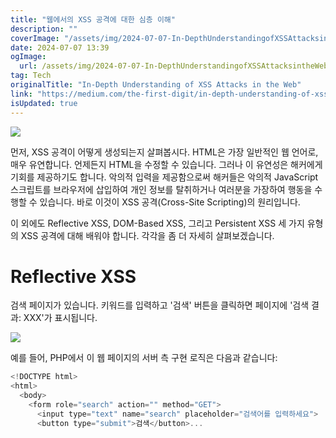 ```yaml
---
title: "웹에서의 XSS 공격에 대한 심층 이해"
description: ""
coverImage: "/assets/img/2024-07-07-In-DepthUnderstandingofXSSAttacksintheWeb_0.png"
date: 2024-07-07 13:39
ogImage: 
  url: /assets/img/2024-07-07-In-DepthUnderstandingofXSSAttacksintheWeb_0.png
tag: Tech
originalTitle: "In-Depth Understanding of XSS Attacks in the Web"
link: "https://medium.com/the-first-digit/in-depth-understanding-of-xss-attacks-in-the-web-a3aa91e1080a"
isUpdated: true
---
```






<img src="/assets/img/2024-07-07-In-DepthUnderstandingofXSSAttacksintheWeb_0.png" />

먼저, XSS 공격이 어떻게 생성되는지 살펴봅시다. HTML은 가장 일반적인 웹 언어로, 매우 유연합니다. 언제든지 HTML을 수정할 수 있습니다. 그러나 이 유연성은 해커에게 기회를 제공하기도 합니다. 악의적 입력을 제공함으로써 해커들은 악의적 JavaScript 스크립트를 브라우저에 삽입하여 개인 정보를 탈취하거나 여러분을 가장하여 행동을 수행할 수 있습니다. 바로 이것이 XSS 공격(Cross-Site Scripting)의 원리입니다.

이 외에도 Reflective XSS, DOM-Based XSS, 그리고 Persistent XSS 세 가지 유형의 XSS 공격에 대해 배워야 합니다. 각각을 좀 더 자세히 살펴보겠습니다.

# Reflective XSS

<div class="content-ad"></div>

검색 페이지가 있습니다. 키워드를 입력하고 '검색' 버튼을 클릭하면 페이지에 '검색 결과: XXX'가 표시됩니다.

<img src="/assets/img/2024-07-07-In-DepthUnderstandingofXSSAttacksintheWeb_1.png" />

예를 들어, PHP에서 이 웹 페이지의 서버 측 구현 로직은 다음과 같습니다:

```js
<!DOCTYPE html>
<html>
  <body>
    <form role="search" action="" method="GET">
      <input type="text" name="search" placeholder="검색어를 입력하세요">
      <button type="submit">검색</button>...
